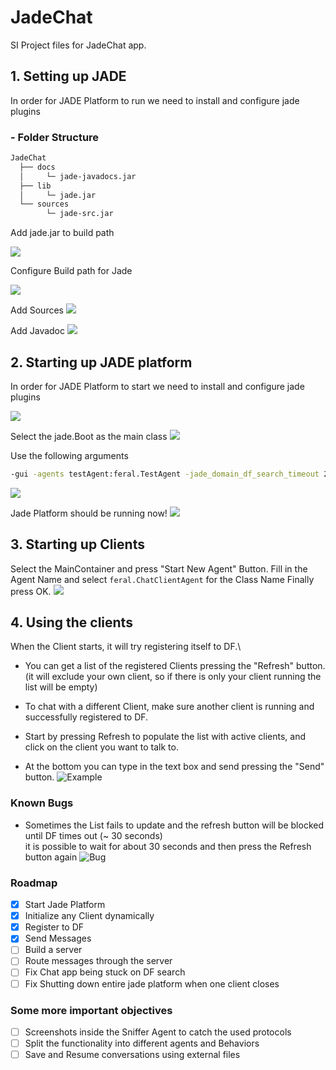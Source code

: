 # JadeChat

SI Project files for JadeChat app.

## 1. Setting up JADE
In order for JADE Platform to run we need to install and configure jade plugins

### - Folder Structure
```bash
JadeChat
  ├── docs
  │     └─ jade-javadocs.jar
  ├── lib
  │     └─ jade.jar
  └── sources
        └─ jade-src.jar
```
Add jade.jar to build path

![](./references/build_path.png)

Configure Build path for Jade

![](./references/build_config.png)

Add Sources
![](./references/add_sources.png)

Add Javadoc
![](./references/add_docs.png)

## 2. Starting up JADE platform
In order for JADE Platform to start we need to install and configure jade plugins

![](./references/new_config.png)

Select the jade.Boot as the main class
![](./references/main_class.png)

Use the following arguments
```bash
-gui -agents testAgent:feral.TestAgent -jade_domain_df_search_timeout 2000
```
![](./references/arguments.png)

Jade Platform should be running now!
![](./references/running.png)


## 3. Starting up Clients
Select the MainContainer and press "Start New Agent" Button.
Fill in the Agent Name and select `feral.ChatClientAgent` for the Class Name
Finally press OK.
![](./references/client.png)

## 4. Using the clients
When the Client starts, it will try registering itself to DF.\

- You can get a list of the registered Clients pressing the "Refresh" button.\
(it will exclude your own client, so if there is only your client running the list will be empty)

- To chat with a different Client, make sure another client is running and successfully registered to DF.
- Start by pressing Refresh to populate the list with active clients, and click on the client you want to talk to.
- At the bottom you can type in the text box and send pressing the "Send" button.
![Example](./references/example.png)

### Known Bugs
- Sometimes the List fails to update and the refresh button will be blocked until DF times out (~ 30 seconds)\
it is possible to wait for about 30 seconds and then press the Refresh button again
![Bug](./references/known_bugs.png)


### Roadmap

- [x] Start Jade Platform
- [x] Initialize any Client dynamically
- [x] Register to DF
- [x] Send Messages
- [ ] Build a server
- [ ] Route messages through the server
- [ ] Fix Chat app being stuck on DF search
- [ ] Fix Shutting down entire jade platform when one client closes

### Some more important objectives
- [ ] Screenshots inside the Sniffer Agent to catch the used protocols
- [ ] Split the functionality into different agents and Behaviors
- [ ] Save and Resume conversations using external files